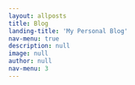 ```yaml
---
layout: allposts
title: Blog
landing-title: 'My Personal Blog'
nav-menu: true
description: null
image: null
author: null
nav-menu: 3
---
```

